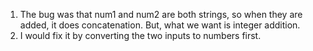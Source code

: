 1. The bug was that num1 and num2 are both strings, so when they are added, it does concatenation. But, what we want is integer addition.
2. I would fix it by converting the two inputs to numbers first.
